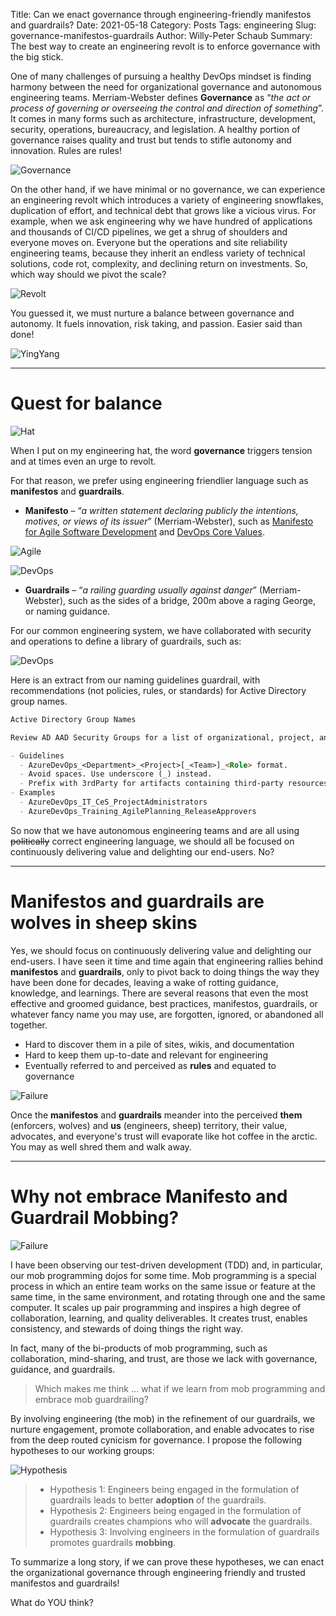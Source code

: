 Title: Can we enact governance through engineering-friendly manifestos and guardrails?
Date: 2021-05-18
Category: Posts
Tags: engineering
Slug: governance-manifestos-guardrails
Author: Willy-Peter Schaub
Summary: The best way to create an engineering revolt is to enforce governance with the big stick.

One of many challenges of pursuing a healthy DevOps mindset is finding harmony between the need for organizational governance and autonomous engineering teams. Merriam-Webster defines **Governance** as “_the act or process of governing or overseeing the control and direction of something_”. It comes in many forms such as architecture, infrastructure, development, security, operations, bureaucracy, and legislation. A healthy portion of governance raises quality and trust but tends to stifle autonomy and innovation. Rules are rules!

![Governance](../images/governance-manifestos-guardrails-5.png)

On the other hand, if we have minimal or no governance, we can experience an engineering revolt which introduces a variety of engineering snowflakes, duplication of effort, and technical debt that grows like a vicious virus. For example, when we ask engineering why we have hundred of applications and thousands of CI/CD pipelines, we get a shrug of shoulders and everyone moves on. Everyone but the operations and site reliability engineering teams, because they inherit an endless variety of technical solutions, code rot, complexity, and declining return on investments. So, which way should we pivot the scale?

![Revolt](../images/governance-manifestos-guardrails-6.png)

You guessed it, we must nurture a balance between governance and autonomy. It fuels innovation, risk taking, and passion. Easier said than done!

![YingYang](../images/governance-manifestos-guardrails-7.png)

---

# Quest for balance

![Hat](../images/governance-manifestos-guardrails-4.png)

When I put on my engineering hat, the word **governance** triggers tension and at times even an urge to revolt.

For that reason, we prefer using engineering friendlier language such as **manifestos** and **guardrails**.

- **Manifesto** – “_a written statement declaring publicly the intentions, motives, or views of its issuer_” (Merriam-Webster), such as [Manifesto for Agile Software Development](https://agilemanifesto.org/) and [DevOps Core Values](https://www.tactec.ca/devops-core-values/).

![Agile](../images/governance-manifestos-guardrails-1.png)

![DevOps](../images/governance-manifestos-guardrails-2.png)

- **Guardrails** – “_a railing guarding usually against danger_” (Merriam-Webster), such as the sides of a bridge, 200m above a raging George, or naming guidance.

For our common engineering system, we have collaborated with security and operations to define a library of guardrails, such as:

![DevOps](../images/governance-manifestos-guardrails-3.png)

Here is an extract from our naming guidelines guardrail, with recommendations (not policies, rules, or standards) for Active Directory group names. 

```markdown
Active Directory Group Names

Review AD AAD Security Groups for a list of organizational, project, and team-level groups.

- Guidelines
  - AzureDevOps_<Department>_<Project>[_<Team>]_<Role> format.
  - Avoid spaces. Use underscore (_) instead.
  - Prefix with 3rdParty for artifacts containing third-party resources.
- Examples
  - AzureDevOps_IT_CeS_ProjectAdministrators
  - AzureDevOps_Training_AgilePlanning_ReleaseApprovers
```

So now that we have autonomous engineering teams and are all using ~~politically~~ correct engineering language, we should all be focused on continuously delivering value and delighting our end-users. No?

---

# Manifestos and guardrails are wolves in sheep skins

Yes, we should focus on continuously delivering value and delighting our end-users. I have seen it time and time again that engineering rallies behind **manifestos** and **guardrails**, only to pivot back to doing things the way they have been done for decades, leaving a wake of rotting guidance, knowledge, and learnings. There are several reasons that even the most effective and groomed guidance, best practices, manifestos, guardrails, or whatever fancy name you may use, are forgotten, ignored, or abandoned all together.

- Hard to discover them in a pile of sites, wikis, and documentation
- Hard to keep them up-to-date and relevant for engineering
- Eventually referred to and perceived as **rules** and equated to governance

![Failure](../images/governance-manifestos-guardrails-8.png)

Once the **manifestos** and **guardrails** meander into the perceived **them** (enforcers, wolves) and **us** (engineers, sheep) territory, their value, advocates, and everyone's trust will evaporate like hot coffee in the arctic. You may as well shred them and walk away.

---

# Why not embrace Manifesto and Guardrail Mobbing?

![Failure](../images/governance-manifestos-guardrails-10.png)

I have been observing our test-driven development (TDD) and, in particular, our mob programming dojos for some time. Mob programming is a special process in which an entire team works on the same issue or feature at the same time, in the same environment, and rotating through one and the same computer. It scales up pair programming and inspires a high degree of collaboration, learning, and quality deliverables. It creates trust, enables consistency, and stewards of doing things the right way.

In fact, many of the bi-products of mob programming, such as collaboration, mind-sharing, and trust, are those we lack with governance, guidance, and guardrails. 

> Which makes me think ... what if we learn from mob programming and embrace mob guardrailing? 

By involving engineering (the mob) in the refinement of our guardrails, we nurture engagement, promote collaboration, and enable advocates to rise from the deep routed cynicism for governance. I propose the following hypotheses to our working groups:

![Hypothesis](../images/governance-manifestos-guardrails-11.png)

> - Hypothesis 1: Engineers being engaged in the formulation of guardrails leads to better **adoption** of the guardrails.
> - Hypothesis 2: Engineers being engaged in the formulation of guardrails creates champions who will **advocate** the guardrails. 
> - Hypothesis 3: Involving engineers in the formulation of guardrails promotes guardrails **mobbing**.

To summarize a long story, if we can prove these hypotheses, we can enact the organizational governance through engineering friendly and trusted manifestos and guardrails!

What do YOU think?

